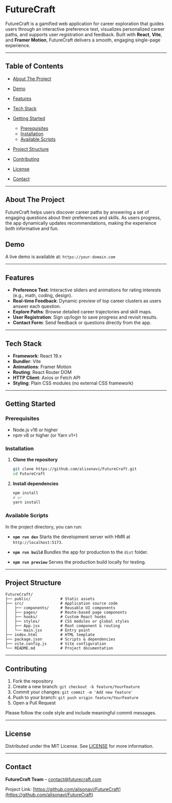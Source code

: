 # FutureCraft

FutureCraft is a gamified web application for career exploration that guides users through an interactive preference test, visualizes personalized career paths, and supports user registration and feedback. Built with **React**, **Vite**, and **Framer Motion**, FutureCraft delivers a smooth, engaging single-page experience.

---

## Table of Contents

* [About The Project](#about-the-project)
* [Demo](#demo)
* [Features](#features)
* [Tech Stack](#tech-stack)
* [Getting Started](#getting-started)

  * [Prerequisites](#prerequisites)
  * [Installation](#installation)
  * [Available Scripts](#available-scripts)
* [Project Structure](#project-structure)
* [Contributing](#contributing)
* [License](#license)
* [Contact](#contact)

---

## About The Project

FutureCraft helps users discover career paths by answering a set of engaging questions about their preferences and skills. As users progress, the app dynamically updates recommendations, making the experience both informative and fun.

## Demo

A live demo is available at: `https://your-domain.com`

---

## Features

* **Preference Test**: Interactive sliders and animations for rating interests (e.g., math, coding, design).
* **Real-time Feedback**: Dynamic preview of top career clusters as users answer each question.
* **Explore Paths**: Browse detailed career trajectories and skill maps.
* **User Registration**: Sign up/login to save progress and revisit results.
* **Contact Form**: Send feedback or questions directly from the app.

---

## Tech Stack

* **Framework**: React 19.x
* **Bundler**: Vite
* **Animations**: Framer Motion
* **Routing**: React Router DOM
* **HTTP Client**: Axios or Fetch API
* **Styling**: Plain CSS modules (no external CSS framework)

---

## Getting Started

### Prerequisites

* Node.js v16 or higher
* npm v8 or higher (or Yarn v1+)

### Installation

1. **Clone the repository**

   ```bash
   git clone https://github.com/alisonavi/FutureCraft.git
   cd FutureCraft
   ```
2. **Install dependencies**

   ```bash
   npm install
   # or
   yarn install
   ```

### Available Scripts

In the project directory, you can run:

* **`npm run dev`**
  Starts the development server with HMR at `http://localhost:5173`.

* **`npm run build`**
  Bundles the app for production to the `dist` folder.

* **`npm run preview`**
  Serves the production build locally for testing.

---

## Project Structure

```
FutureCraft/
├── public/             # Static assets
├── src/                # Application source code
│   ├── components/     # Reusable UI components
│   ├── pages/          # Route-based page components
│   ├── hooks/          # Custom React hooks
│   ├── styles/         # CSS modules or global styles
│   ├── App.jsx         # Root component & routing
│   └── main.jsx        # Entry point
├── index.html          # HTML template
├── package.json        # Scripts & dependencies
├── vite.config.js      # Vite configuration
└── README.md           # Project documentation
```

---

## Contributing

1. Fork the repository
2. Create a new branch: `git checkout -b feature/YourFeature`
3. Commit your changes: `git commit -m 'Add new feature'`
4. Push to your branch: `git push origin feature/YourFeature`
5. Open a Pull Request

Please follow the code style and include meaningful commit messages.

---

## License

Distributed under the MIT License. See [LICENSE](LICENSE) for more information.

---

## Contact

**FutureCraft Team** – [contact@futurecraft.com](mailto:contact@futurecraft.com)

Project Link: [https://github.com/alisonavi/FutureCraft](https://github.com/alisonavi/FutureCraft)
